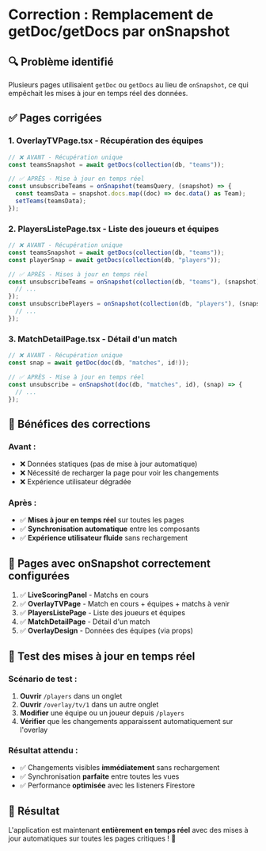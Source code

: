 # Correction : Remplacement de getDoc/getDocs par onSnapshot

## 🔍 **Problème identifié**

Plusieurs pages utilisaient `getDoc` ou `getDocs` au lieu de `onSnapshot`, ce qui empêchait les mises à jour en temps réel des données.

## ✅ **Pages corrigées**

### 1. **OverlayTVPage.tsx** - Récupération des équipes

```typescript
// ❌ AVANT - Récupération unique
const teamsSnapshot = await getDocs(collection(db, "teams"));

// ✅ APRÈS - Mise à jour en temps réel
const unsubscribeTeams = onSnapshot(teamsQuery, (snapshot) => {
  const teamsData = snapshot.docs.map((doc) => doc.data() as Team);
  setTeams(teamsData);
});
```

### 2. **PlayersListePage.tsx** - Liste des joueurs et équipes

```typescript
// ❌ AVANT - Récupération unique
const teamsSnapshot = await getDocs(collection(db, "teams"));
const playerSnap = await getDocs(collection(db, "players"));

// ✅ APRÈS - Mises à jour en temps réel
const unsubscribeTeams = onSnapshot(collection(db, "teams"), (snapshot) => {
  // ...
});
const unsubscribePlayers = onSnapshot(collection(db, "players"), (snapshot) => {
  // ...
});
```

### 3. **MatchDetailPage.tsx** - Détail d'un match

```typescript
// ❌ AVANT - Récupération unique
const snap = await getDoc(doc(db, "matches", id!));

// ✅ APRÈS - Mise à jour en temps réel
const unsubscribe = onSnapshot(doc(db, "matches", id), (snap) => {
  // ...
});
```

## 🎯 **Bénéfices des corrections**

### **Avant** :

- ❌ Données statiques (pas de mise à jour automatique)
- ❌ Nécessité de recharger la page pour voir les changements
- ❌ Expérience utilisateur dégradée

### **Après** :

- ✅ **Mises à jour en temps réel** sur toutes les pages
- ✅ **Synchronisation automatique** entre les composants
- ✅ **Expérience utilisateur fluide** sans rechargement

## 🔄 **Pages avec onSnapshot correctement configurées**

1. ✅ **LiveScoringPanel** - Matchs en cours
2. ✅ **OverlayTVPage** - Match en cours + équipes + matchs à venir
3. ✅ **PlayersListePage** - Liste des joueurs et équipes
4. ✅ **MatchDetailPage** - Détail d'un match
5. ✅ **OverlayDesign** - Données des équipes (via props)

## 🧪 **Test des mises à jour en temps réel**

### **Scénario de test** :

1. **Ouvrir** `/players` dans un onglet
2. **Ouvrir** `/overlay/tv/1` dans un autre onglet
3. **Modifier** une équipe ou un joueur depuis `/players`
4. **Vérifier** que les changements apparaissent automatiquement sur l'overlay

### **Résultat attendu** :

- ✅ Changements visibles **immédiatement** sans rechargement
- ✅ Synchronisation **parfaite** entre toutes les vues
- ✅ Performance **optimisée** avec les listeners Firestore

## 🎯 **Résultat**

L'application est maintenant **entièrement en temps réel** avec des mises à jour automatiques sur toutes les pages critiques ! 🚀
